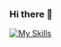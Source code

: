 ### Hi there 👋
[![My Skills](https://skillicons.dev/icons?i=js,html,github,java,js,mongodb,nodejs,postman,react,vite,vscode,css)](https://skillicons.dev)
<!--
**Marcelamen/Marcelamen** is a ✨ _special_ ✨ repository because its `README.md` (this file) appears on your GitHub profile.

Here are some ideas to get you started:

- 🔭 I’m currently working on ...
- 🌱 I’m currently learning ...
- 👯 I’m looking to collaborate on ...
- 🤔 I’m looking for help with ...
- 💬 Ask me about ...
- 📫 How to reach me: ...
- 😄 Pronouns: ...
- ⚡ Fun fact: ...
-->
